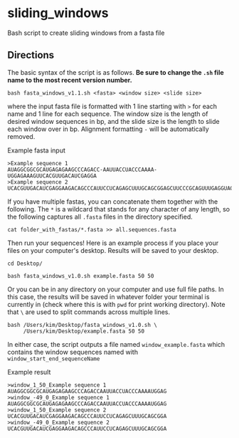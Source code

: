 # sliding_windows
Bash script to create sliding windows from a fasta file

## Directions

The basic syntax of the script is as follows. **Be sure to change the `.sh` file name to the most recent version number.**

```
bash fasta_windows_v1.1.sh <fasta> <window size> <slide size>
```

where the input fasta file is formatted with 1 line starting with `>` for each name and 1 line for each sequence. The window size is the length of desired window sequences in bp, and the slide size is the length to slide each window over in bp. Alignment formatting `-` will be automatically removed.

Example fasta input

```
>Example sequence 1
AUAGGCGGCGCAUGAGAGAAGCCCAGACC-AAUUACCUACCCAAAA-UGGAGAAAGUUCACGUUGACAUCGAGGA
>Example sequence 2
UCACGUUGACAUCGAGGAAGACAGCCCAUUCCUCAGAGCUUUGCAGCGGAGCUUCCCGCAGUUUGAGGUAGAAGC
```

If you have multiple fastas, you can concatenate them together with the following. The `*` is a wildcard that stands for any character of any length, so the following captures all `.fasta` files in the directory specified.

```
cat folder_with_fastas/*.fasta >> all.sequences.fasta
```

Then run your sequences! Here is an example process if you place your files on your computer's desktop. Results will be saved to your desktop.

```
cd Desktop/

bash fasta_windows_v1.0.sh example.fasta 50 50
```

Or you can be in any directory on your computer and use full file paths. In this case, the results will be saved in whatever folder your terminal is currently in (check where this is with `pwd` for print working directory). Note that `\` are used to split commands across multiple lines.

```
bash /Users/kim/Desktop/fasta_windows_v1.0.sh \
     /Users/kim/Desktop/example.fasta 50 50
```

In either case, the script outputs a file named `window_example.fasta` which contains the window sequences named with `window_start_end_sequenceName`

Example result

```
>window_1_50_Example sequence 1
AUAGGCGGCGCAUGAGAGAAGCCCAGACCAAUUACCUACCCAAAAUGGAG
>window_-49_0_Example sequence 1
AUAGGCGGCGCAUGAGAGAAGCCCAGACCAAUUACCUACCCAAAAUGGAG
>window_1_50_Example sequence 2
UCACGUUGACAUCGAGGAAGACAGCCCAUUCCUCAGAGCUUUGCAGCGGA
>window_-49_0_Example sequence 2
UCACGUUGACAUCGAGGAAGACAGCCCAUUCCUCAGAGCUUUGCAGCGGA
```